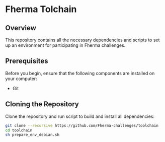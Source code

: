 # Fherma Tolchain

## Overview

This repository contains all the necessary dependencies and scripts to set up an environment for participating in Fherma challenges. 

## Prerequisites

Before you begin, ensure that the following components are installed on your computer:

- Git

## Cloning the Repository

Clone the repository and run script to build and install all dependencies:

```sh
git clone --recursive https://github.com/Fherma-challenges/toolchain
cd toolchain
sh prepare_env_debian.sh
